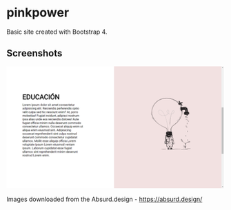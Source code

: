 # pinkpower
Basic site created with Bootstrap 4. 
## Screenshots
![](resources/ss.png)

Images downloaded from the Absurd.design - https://absurd.design/
